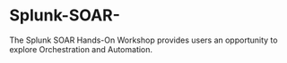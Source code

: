 # Splunk-SOAR-
The Splunk SOAR Hands-On Workshop provides users an opportunity to explore Orchestration and Automation.
